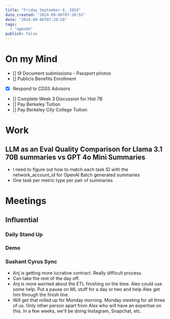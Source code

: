 ```yaml
---
title: "Friday September 6, 2024"
date_created: "2024-09-06T07:38:55"
date: "2024-09-06T07:38:58"
tags:
  - "agenda"
publish: false  
---
```


# On my Mind
- [] I9 Document submissions - Passport photos
- [] Publicis Benefits Enrollment
- [x] Respond to CDSS Advisors
- [] Complete Week 3 Discussion for Hist 7B 
- [] Pay Berkeley Tuition
- [] Pay Berkeley City College Tuition

# Work
## LLM as an Eval Quality Comparison for Llama 3.1 70B summaries vs GPT 4o Mini Summaries
- I need to figure out how to match each task ID with the network_account_id for OpenAI Batch generated summaries
- One task per metric type per pair of summaries

# Meetings
## Influential
### Daily Stand Up

### Demo

### Sushant Cyrus Sync
- Anj is getting more lucrative contract. Really difficult process. 
- Can take the rest of the day off. 
- Anj is more worried about the ETL finishing on the time. Alex could use some help. Put a pause on ML stuff for a day or two and help Alex get him through the finish line. 
- Will get that rolled up for Monday morning. Monday meeting for all three of us. Only other person apart from Alex who will have an expertise on this. In a few weeks, we'll be doing Instagram, Snapchat, etc. 


